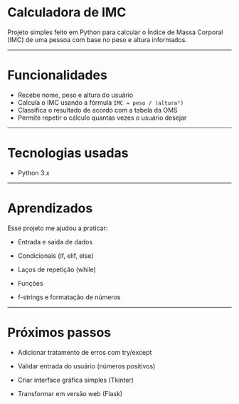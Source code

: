 # Calculadora de IMC

Projeto simples feito em Python para calcular o Índice de Massa Corporal (IMC) de uma pessoa com base no peso e altura informados.

----------

# Funcionalidades

- Recebe nome, peso e altura do usuário
- Calcula o IMC usando a fórmula `IMC = peso / (altura²)`
- Classifica o resultado de acordo com a tabela da OMS
- Permite repetir o cálculo quantas vezes o usuário desejar

----------

# Tecnologias usadas

- Python 3.x

----------

# Aprendizados

Esse projeto me ajudou a praticar:

- Entrada e saída de dados

- Condicionais (if, elif, else)

- Laços de repetição (while)

- Funções

- f-strings e formatação de números

----------

# Próximos passos

- Adicionar tratamento de erros com try/except

- Validar entrada do usuário (números positivos)

- Criar interface gráfica simples (Tkinter)

- Transformar em versão web (Flask)
